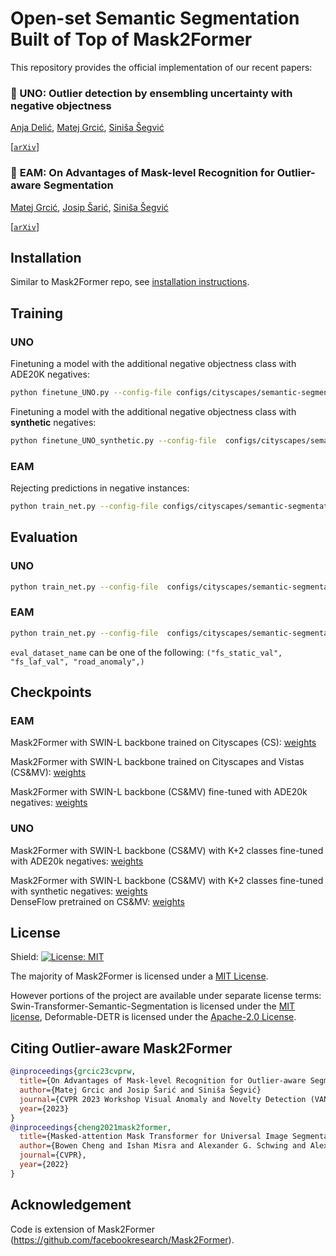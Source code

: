 Open-set Semantic Segmentation Built of Top of Mask2Former
==========================================================

This repository provides the official implementation of our recent papers:

### :scroll: UNO: Outlier detection by ensembling uncertainty with negative objectness

[Anja Delić](), [Matej Grcić](https://matejgrcic.github.io/), [Siniša Šegvić](https://www.zemris.fer.hr/~ssegvic/index_en.html)

[[`arXiv`](https://arxiv.org/abs/2402.15374)]

### :scroll: **EAM**: On Advantages of Mask-level Recognition for Outlier-aware Segmentation

[Matej Grcić](https://matejgrcic.github.io/), [Josip Šarić](https://jsaric.github.io/), [Siniša Šegvić](https://www.zemris.fer.hr/~ssegvic/index_en.html)

[[`arXiv`](https://arxiv.org/abs/2301.03407)]


## Installation

Similar to Mask2Former repo, see [installation instructions](INSTALL.md).

## Training

### UNO
Finetuning a model with the additional negative objectness class with ADE20K negatives:
```bash
python finetune_UNO.py --config-file configs/cityscapes/semantic-segmentation/swin/maskformer2_swin_large_IN21k_384_bs18_2k_city+vistas_uno.yaml --num-gpus 3
```

Finetuning a model with the additional negative objectness class with **synthetic** negatives:
```bash
python finetune_UNO_synthetic.py --config-file  configs/cityscapes/semantic-segmentation/swin/maskformer2_swin_large_IN21k_384_bs18_2k_city+vistas_uno_synthetic.yaml --num-gpus 3
```

### EAM
Rejecting predictions in negative instances:
```bash
python train_net.py --config-file configs/cityscapes/semantic-segmentation/swin/maskformer2_swin_large_IN21k_384_bs12_2k_city+vistas_oe.yaml
```


## Evaluation

### UNO
```bash
python train_net.py --config-file  configs/cityscapes/semantic-segmentation/swin/maskformer2_swin_large_IN21k_384_bs18_115k_city+_vistas_uno.yaml --eval-only MODEL.WEIGHTS path_to_model DATASETS.TEST eval_dataset_name
```

### EAM
```bash
python train_net.py --config-file  configs/cityscapes/semantic-segmentation/swin/maskformer2_swin_large_IN21k_384_bs18_115k_city+vistas.yaml --eval-only MODEL.WEIGHTS path_to_model DATASETS.TEST eval_dataset_name
```
`eval_dataset_name` can be one of the following:
 `("fs_static_val", "fs_laf_val", "road_anomaly",) `

## Checkpoints

### EAM
Mask2Former with SWIN-L backbone trained on Cityscapes (CS): [weights](https://drive.google.com/file/d/1AaBePz8MQe3NBxMa768yTNuW2I8Tpyv1/view?usp=sharing)

Mask2Former with SWIN-L backbone trained on Cityscapes and Vistas (CS&MV): [weights](https://drive.google.com/file/d/1Ebgr9wc-UivGGiqMPNnYwm1LvGzA3YkR/view?usp=sharing)

Mask2Former with SWIN-L backbone (CS&MV) fine-tuned with ADE20k negatives: [weights](https://drive.google.com/file/d/1u5s10ZhYNR50M5lqW4bjriHdfDMe1xH-/view?usp=sharing)

### UNO
Mask2Former with SWIN-L backbone (CS&MV) with K+2 classes fine-tuned with ADE20k negatives: [weights](https://drive.google.com/file/d/1u5s10ZhYNR50M5lqW4bjriHdfDMe1xH-/view?usp=sharing)

Mask2Former with SWIN-L backbone (CS&MV) with K+2 classes fine-tuned with synthetic negatives: [weights](https://drive.google.com/file/d/1u5s10ZhYNR50M5lqW4bjriHdfDMe1xH-/view?usp=sharing) <br>
DenseFlow pretrained on CS&MV: [weights](https://drive.google.com/file/d/1u5s10ZhYNR50M5lqW4bjriHdfDMe1xH-/view?usp=sharing)




## License

Shield: [![License: MIT](https://img.shields.io/badge/License-MIT-yellow.svg)](https://opensource.org/licenses/MIT)

The majority of Mask2Former is licensed under a [MIT License](LICENSE).


However portions of the project are available under separate license terms: Swin-Transformer-Semantic-Segmentation is licensed under the [MIT license](https://github.com/SwinTransformer/Swin-Transformer-Semantic-Segmentation/blob/main/LICENSE), Deformable-DETR is licensed under the [Apache-2.0 License](https://github.com/fundamentalvision/Deformable-DETR/blob/main/LICENSE).

## Citing Outlier-aware Mask2Former


```BibTeX
@inproceedings{grcic23cvprw,
  title={On Advantages of Mask-level Recognition for Outlier-aware Segmentation},
  author={Matej Grcic and Josip Šarić and Siniša Šegvić}
  journal={CVPR 2023 Workshop Visual Anomaly and Novelty Detection (VAND)},
  year={2023}
}
@inproceedings{cheng2021mask2former,
  title={Masked-attention Mask Transformer for Universal Image Segmentation},
  author={Bowen Cheng and Ishan Misra and Alexander G. Schwing and Alexander Kirillov and Rohit Girdhar},
  journal={CVPR},
  year={2022}
}
```

## Acknowledgement

Code is extension of Mask2Former (https://github.com/facebookresearch/Mask2Former).
